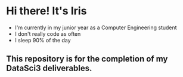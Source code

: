 # Hi there! It's Iris
* I'm currently in my junior year as a Computer Engineering student
* I don't really code as often
* I sleep 90% of the day

## This repository is for the completion of my DataSci3 deliverables.
